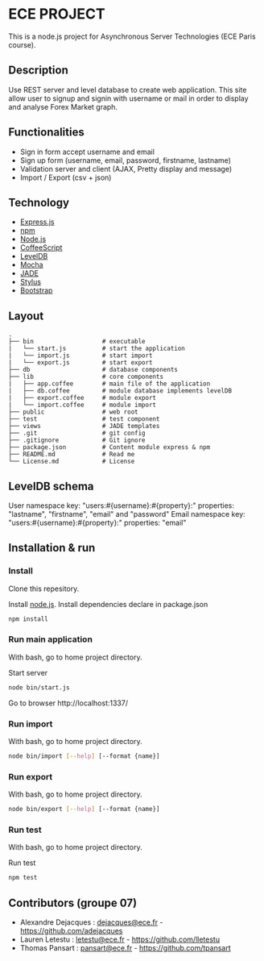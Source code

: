 # ECE PROJECT
This is a node.js project for Asynchronous Server Technologies (ECE Paris course).

## Description
Use REST server and level database to create web application. This site allow user to signup and signin with username or mail in order to display and analyse Forex Market graph.

## Functionalities

* Sign in form  accept username and email
* Sign up form (username, email, password, firstname, lastname)
* Validation server and client (AJAX, Pretty display and message)
* Import / Export (csv + json)

## Technology
* [Express.js](http://expressjs.com/)
* [npm](https://www.npmjs.org/)
* [Node.js](http://nodejs.org/)
* [CoffeeScript](http://coffeescript.org/)
* [LevelDB](http://leveldb.org/)
* [Mocha](http://mochajs.org/)
* [JADE](http://jade-lang.com/)
* [Stylus](http://learnboost.github.io/stylus/)
* [Bootstrap](http://getbootstrap.com/)

## Layout
```
.
├── bin                   # executable
|   └── start.js          # start the application
|   └── import.js         # start import
|   └── export.js         # start export
├── db                    # database components
├── lib                   # core components
|   ├── app.coffee        # main file of the application
|   ├── db.coffee         # module database implements levelDB
|   ├── export.coffee     # module export
|   └── import.coffee     # module import
├── public                # web root
├── test                  # test component
├── views                 # JADE templates
├── .git                  # git config
├── .gitignore            # Git ignore  
├── package.json          # Content module express & npm
├── README.md             # Read me
└── License.md            # License
```
## LevelDB schema
User namespace key: "users:#{username}:#{property}:" properties: "lastname", "firstname", "email" and "password"
Email namespace key: "users:#{username}:#{property}:" properties: "email"

## Installation & run

### Install
Clone this repesitory.

Install [node.js](http://nodejs.org/).
Install dependencies declare in package.json
```bash
npm install
```
### Run main application
With bash, go to home project directory.

Start server
```bash
node bin/start.js
```
Go to browser
http://localhost:1337/

### Run import
With bash, go to home project directory.
```bash
node bin/import [--help] [--format {name}]
```

### Run export
With bash, go to home project directory.
```bash
node bin/export [--help] [--format {name}]
```

### Run test
With bash, go to home project directory.

Run test
```bash
npm test
```

## Contributors (groupe 07)
* Alexandre Dejacques : <dejacques@ece.fr> - <https://github.com/adejacques>
* Lauren Letestu : <letestu@ece.fr> - <https://github.com/lletestu>
* Thomas Pansart : <pansart@ece.fr> - <https://github.com/tpansart>
